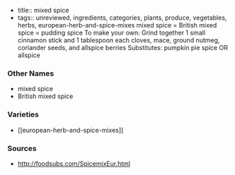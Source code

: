- title:: mixed spice
- tags:: unreviewed, ingredients, categories, plants, produce, vegetables, herbs, european-herb-and-spice-mixes
mixed spice = British mixed spice = pudding spice To make your own: Grind together 1 small cinnamon stick and 1 tablespoon each cloves, mace, ground nutmeg, coriander seeds, and allspice berries Substitutes: pumpkin pie spice OR allspice

### Other Names

* mixed spice
* British mixed spice

### Varieties

* [[european-herb-and-spice-mixes]]

### Sources
* http://foodsubs.com/SpicemixEur.html
